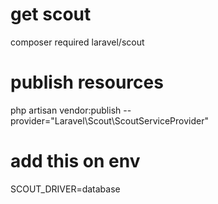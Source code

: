 # get scout
composer required laravel/scout

# publish resources
php artisan vendor:publish --provider="Laravel\Scout\ScoutServiceProvider"

# add this on env
SCOUT_DRIVER=database


